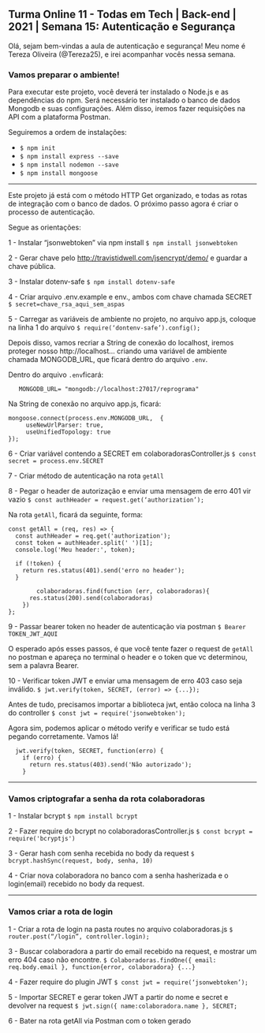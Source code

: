 ## Turma Online 11 - Todas em Tech | Back-end | 2021 | Semana 15: Autenticação e Segurança

Olá, sejam bem-vindas a aula de autenticação e segurança! Meu nome é Tereza Oliveira (@Tereza25), e irei acompanhar vocês nessa semana.

### Vamos preparar o ambiente!


Para executar este projeto, você deverá ter instalado o Node.js e as dependências do npm. Será necessário ter instalado o banco de dados Mongodb e suas configurações. Além disso, iremos fazer requisições na API com a plataforma Postman.

Seguiremos a ordem de instalações:

- `$ npm init`
- `$ npm install express --save`
- `$ npm install nodemon --save`
- `$ npm install mongoose`


-------------------------------

Este projeto já está com o método HTTP Get organizado, e todas as rotas de integração com o banco de dados. O próximo passo agora é criar o processo de autenticação.

Segue as orientações:

1 - Instalar “jsonwebtoken” via npm install 
`$ npm install jsonwebtoken`

2 - Gerar chave pelo http://travistidwell.com/jsencrypt/demo/ e guardar a chave pública.

3 - Instalar dotenv-safe 
`$ npm install dotenv-safe`

4 - Criar arquivo .env.example e env., ambos com chave chamada SECRET 
`$ secret=chave_rsa_aqui_sem_aspas`

5 - Carregar as variáveis de ambiente no projeto, no arquivo app.js, coloque na linha 1 do arquivo 
`$ require(‘dontenv-safe’).config();`

Depois disso, vamos recriar a String de conexão do localhost, iremos proteger nosso http://localhost... criando uma variável de ambiente chamada MONGODB_URL, que ficará dentro do arquivo `.env`.

Dentro do arquivo `.env`ficará:

```SECRET=chave_rsa_aqui_sem_aspas
   MONGODB_URL= "mongodb://localhost:27017/reprograma"
```

Na String de conexão no arquivo app.js, ficará:

```//String de conexão
mongoose.connect(process.env.MONGODB_URL,  {
     useNewUrlParser: true,
     useUnifiedTopology: true
});
```

6 - Criar variável contendo a SECRET em colaboradorasController.js
`$ const secret = process.env.SECRET`

7 - Criar método de autenticação na rota `getAll`

8 - Pegar o header de autorização e enviar uma mensagem de erro 401 vir vazio
`$ const authHeader = request.get(‘authorization’);`

Na rota ``getAll``, ficará da seguinte, forma:

```
const getAll = (req, res) => {
  const authHeader = req.get('authorization');
  const token = authHeader.split(' ')[1];
  console.log('Meu header:', token);

  if (!token) {
    return res.status(401).send('erro no header');
  }

        colaboradoras.find(function (err, colaboradoras){
      res.status(200).send(colaboradoras)
    })     
};
```

9 - Passar bearer token no header de autenticação via postman
`$ Bearer TOKEN_JWT_AQUI`

O esperado após esses passos, é que você tente fazer o request de `getAll` no postman e apareça no terminal o header e o token que vc determinou, sem a palavra Bearer. 


10 - Verificar token JWT  e enviar uma mensagem de erro 403 caso seja inválido. 
`$ jwt.verify(token, SECRET, (error) => {...});`

Antes de tudo, precisamos importar a biblioteca jwt, então coloca na linha 3 do controller 
`$ const jwt = require('jsonwebtoken');`

Agora sim, podemos aplicar o método verify e verificar se tudo está pegando corretamente. 
Vamos lá!
```
  jwt.verify(token, SECRET, function(erro) {
    if (erro) {
      return res.status(403).send('Não autorizado');
    }
```



-----------------------------------------------------------------------------------------------

### Vamos criptografar a senha da rota colaboradoras


1 - Instalar bcrypt 
`$ npm install bcrypt`

2 - Fazer require do bcrypt no colaboradorasController.js 
`$ const bcrypt = require('bcryptjs')`

3 - Gerar hash com senha recebida no body da request 
`$ bcrypt.hashSync(request, body, senha, 10)`

4 - Criar nova colaboradora no banco com a senha hasherizada e o login(email) recebido no body da request.

-----------------------------------------------------------------------------------------------------

### Vamos criar a rota de login


1 - Criar a rota de login na pasta routes no arquivo colaboradoras.js
`$ router.post(“/login”, controller.login);`

3 - Buscar colaboradora a partir do email recebido na request, e mostrar um erro 404 caso não encontre. 
`$ Colaboradoras.findOne({ email: req.body.email }, function{error, colaboradora} {...}`

4 - Fazer require do plugin JWT 
`$ const jwt = require(‘jsonwebtoken’);`

5 - Importar SECRET e gerar token JWT a partir do nome e secret e devolver na request 
`$ jwt.sign({ name:colaboradora.name }, SECRET;`

6 - Bater na rota getAll via Postman com o token gerado